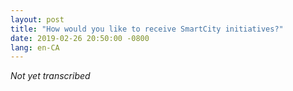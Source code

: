 ```yaml
---
layout: post
title: "How would you like to receive SmartCity initiatives?"
date: 2019-02-26 20:50:00 -0800
lang: en-CA
---
```


_Not yet transcribed_

